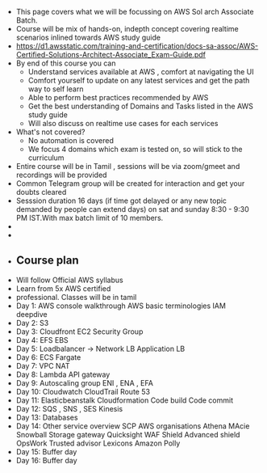 - This page covers what we will be focussing on AWS Sol arch Associate Batch.
- Course will be mix of hands-on, indepth concept covering realtime scenarios inlined towards AWS study guide
- https://d1.awsstatic.com/training-and-certification/docs-sa-assoc/AWS-Certified-Solutions-Architect-Associate_Exam-Guide.pdf
- By end of this course you can
	- Understand services available at AWS , comfort at navigating the UI
	- Comfort yourself to update on any latest services and get the path way to self learn
	- Able to perform best practices recommended by AWS
	- Get the best understanding of Domains and Tasks listed in the AWS study guide
	- Will also discuss on realtime use cases for each services
- What's not covered?
	- No automation is covered
	- We focus 4 domains which exam is tested on, so will stick to the curriculum
- Entire course will be in Tamil , sessions will be  via zoom/gmeet  and recordings will be provided
- Common Telegram group will be created for interaction and get your doubts cleared
- Sesssion duration 16  days (if time got delayed or any new topic demanded by people can extend days) on sat and sunday 8:30 - 9:30 PM IST.With max batch limit of 10 members.
-
-
- ## Course plan
- Will follow Official AWS syllabus
- Learn from 5x AWS certified
- professional.
  Classes will be in tamil
- Day 1:
  AWS console walkthrough 
  AWS basic terminologies
  IAM deepdive
- Day 2:
  S3
- Day 3:
  Cloudfront
  EC2
  Security Group
- Day 4:
  EFS
  EBS
- Day 5:
  Loadbalancer -> 
  Network LB
  Application LB
- Day 6:
  ECS
  Fargate
- Day 7:
  VPC
  NAT
- Day 8:
  Lambda
  API gateway
- Day 9:
  Autoscaling group
  ENI , ENA , EFA
- Day 10:
  Cloudwatch
  CloudTrail
  Route 53
- Day 11:
  Elasticbeanstalk
  Cloudformation
  Code build
  Code commit
- Day 12:
  SQS , SNS , SES
  Kinesis
- Day 13:
  Databases
- Day 14:
  Other service overview
  SCP
  AWS organisations
  Athena
  MAcie
  Snowball
  Storage gateway
  Quicksight
  WAF
  Shield
  Advanced shield
  OpsWork
  Trusted advisor
  Lexicons
  Amazon Polly
- Day 15: Buffer day
- Day 16: Buffer day